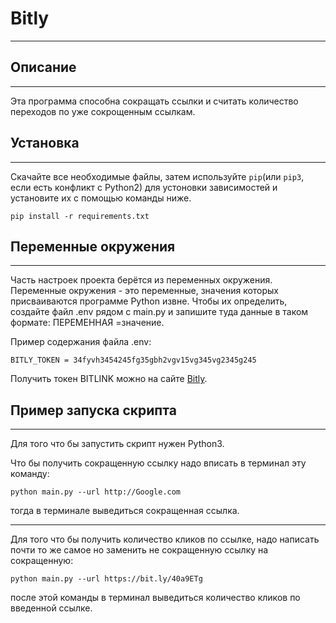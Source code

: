 # Bitly
- - -

## Описание
- - -
Эта программа способна сокращать ссылки и считать количество переходов по уже сокрощенным ссылкам.


## Установка
- - -
Скачайте все необходимые файлы, затем используйте `pip`(или `pip3`, если есть конфликт с Python2) для устоновки зависимостей и установите их с помощью команды ниже.

```commandline
pip install -r requirements.txt
```

## Переменные окружения
- - -

Часть настроек проекта берётся из переменных окружения. Переменные окружения - это переменные,
значения которых присваиваются программе Python извне. Чтобы их определить, создайте файл .env рядом с
main.py и запишите туда данные в таком формате: ПЕРЕМЕННАЯ =значение.

Пример содержания файла .env:

```commandline
BITLY_TOKEN = 34fyvh3454245fg35gbh2vgv15vg345vg2345g245
```
Получить токен BITLINK можно на сайте [Bitly](https://app.bitly.com/settings/api/).

## Пример запуска скрипта
- - -
Для того что бы запустить скрипт нужен Python3.

Что бы получить сокращенную ссылку надо вписать в терминал эту команду:

```commandline
python main.py --url http://Google.com
```
тогда в терминале выведиться сокращенная ссылка.
- - -

Для того что бы получить количество кликов по ссылке, надо написать почти то же самое но заменить не сокращенную ссылку на сокращенную:

```commandline
python main.py --url https://bit.ly/40a9ETg
```

после этой команды в терминал выведиться количество кликов по введенной ссылке.


